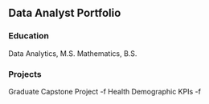 ## Data Analyst Portfolio

### Education
Data Analytics, M.S.
Mathematics, B.S.

### Projects
Graduate Capstone Project
-f
Health Demographic KPIs
-f
